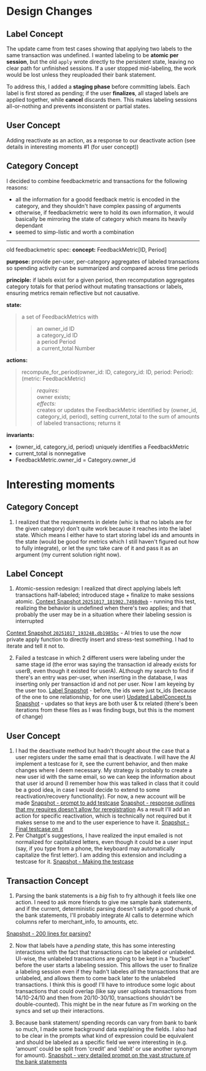 # Design Changes

## Label Concept

The update came from test cases showing that applying two labels to the same transaction was undefined. I wanted labeling to be **atomic per session**, but the old `apply` wrote directly to the persistent state, leaving no clear path for unfinished sessions. If a user stopped mid-labeling, the work would be lost unless they reuploaded their bank statement.

To address this, I added a **staging phase** before committing labels. Each label is first stored as pending; if the user **finalizes**, all staged labels are applied together, while **cancel** discards them. This makes labeling sessions all-or-nothing and prevents inconsistent or partial states.


## User Concept

Adding reactivate as an action, as a response to our deactivate action (see details in interesting moments #1 (for user concept))

## Category Concept

I decided to combine feedbackmetric and transactions for the following reasons:
- all the information for a goodd feedback metric is encoded in the category, and they shouldn't have complex passing of arguments
- otherwise, if feedbackmetric were to hold its own information, it would basically be mirroring the state of category which means its heavily dependant
- seemed to simp-listic and worth a combination


---
old feedbackmetric spec:
**concept:** FeedbackMetric[ID, Period]

**purpose:** provide per-user, per-category aggregates of labeled transactions so spending activity can be summarized and compared across time periods

**principle:** if labels exist for a given period, then recomputation aggregates category totals for that period without mutating transactions or labels, ensuring metrics remain reflective but not causative.

**state:**
> a set of FeedbackMetrics with  
>> an owner_id ID  
>> a category_id ID  
>> a period Period  
>> a current_total Number  


**actions:**
> recompute_for_period(owner_id: ID, category_id: ID, period: Period): (metric: FeedbackMetric)  
>> *requires:*  
owner exists;  
>> *effects:*  
creates or updates the FeedbackMetric identified by (owner_id, category_id, period), setting current_total to the sum of amounts of labeled transactions; returns it  

**invariants:**
- (owner_id, category_id, period) uniquely identifies a FeedbackMetric  
- current_total is nonnegative  
- FeedbackMetric.owner_id = Category.owner_id  



# Interesting moments

## Category Concept

1. I realized that the requirements in delete (whic is that no labels are for the given category) don't quite work because it reaches into the label state. Which means I either have to start storing label ids and amounts in the state (would be good for metrics which I still haven't figured out how to fully integrate), or let the sync take care of it and pass it as an argument (my current solution right now).

## Label Concept

1. Atomic-session redesign: I realized that direct applying labels left transactions half-labeled; introduced stage + finalize to make sessions atomic.
[Context Snapshot `20251017_181902.7498d0eb`](../../../context/src/concepts/Label/Context_Chat.md/20251017_181902.7498d0eb.md) - running this test, realizing the behavior is undefined when there's two applies; and that probably the user may be in a situation where their labeling session is interrupted

[Context Snapshot  `20251017_193248.db1985bc`](../../../context/src/concepts/Label/Context_Chat.md/20251017_193248.db1985bc.md) - AI tries to use the *now* private apply function to directly insert and stress-test something. I had to iterate and tell it not to. 

2. Failed a testcase in which 2 different users were labeling under the same stage id (the error was saying the transaction id already exists for userB, even though it existed for userA). ALthough my search to find if there's an entry was per-user, when inserting in the database, I was inserting only per transaction id and not per user. Now I am keyeing by the user too. 
[Label Snapshot](../../../context/src/concepts/Label/LabelConcept.ts/20251017_192345.e6ae5480.md) - before, the ids were just tx_ids (because of the one to one relationship, for one user)
[Updated LabelConcept.ts Snapshot](../../../context/src/concepts/Label/LabelConcept.ts/20251017_201613.fc74a44a.md) - updates so that keys are both user & tx related (there's been iterations from these files as I was finding bugs, but this is the moment of change) 

## User Concept

1. I had the deactivate method but hadn't thought about the case that a user registers under the same email that is deactivate. I will have the AI implement a testcase for it, see the current behavior, and then make changes where I deem necessary. My strategy is probably to create a new user id with the same email, so we can keep the information about that user id around (I remember how this was talked in class that it could be a good idea, in case I would decide to extend to some reactivation/recovery functionality). For now, a new account will be made
[Snapshot - prompt to add testcase](../../../\context\src\concepts\FlashFinance\User\Context_Chat.md\steps\prompt.df0ce9fb.md)
[Snapshot - response outlines that my requires doesn't allow for reregistration](../../../context\src\concepts\FlashFinance\User\Context_Chat.md\steps\response.9a738f15.md)
As a result I'll add an action for specific reactivation, which is technically not required but it makes sense to me and to the user experience to have it.
[Snapshot - Final testcase on it](../../../context/src/concepts/User/Context_Chat.md/steps/response.d30d9c30.md)
2. Per Chatgpt's suggestions, I have realized the input emailed is not normalized for capitalized letters, even though it could be a user input (say, if you type from a phone, the keyboard may automatically capitalize the first letter). I am adding this extension and including a testcase for it. 
[Snapshot - Making the testcase](../../../context/src/concepts/User/Context_Chat.md/steps/prompt.7d0c731e.md)


## Transaction Concept


1. Parsing the bank statements is a *big* fish to fry although it feels like one action. I need to ask more friends to give me sample bank statements, and if the current, deterministic parsing doesn't satisfy a good chunk of the bank statements, I'll probably integrate AI calls to determine which columns refer to merchant_info, to amounts, etc.   

[Snapshot - 200 lines for parsing?](../../../../context\src\concepts\FlashFinance\Transaction\Context_Chat.md\steps\response.8b3a436d.md)


2. Now that labels have a *pending* state, this has some interesting interactions with the fact that transactions can be labeled or unlabeled. UI-wise, the unlabeled transactions are going to be kept in a "bucket" before the user starts a labeling session. This alllows the user to finalize a labeling session even if they hadn't labeles *all* the transactions that are unlabeled, and allows them to come back later to the unlabeled transactions. I think this is good! I'll have to introduce some logic about transactions that could overlap (like say user uploads transactions from 14/10-24/10 and then from 20/10-30/10, transactions shouldn't be double-counted). This might be in the near future as I'm working on the syncs and set up their interactions.

3. Because bank statement/ spending records can vary from bank to bank so much, I made some background data explaining the fields. I also had to be clear in the prompts what kind of expression could be equivalent and should be labeled as a specific field we were interesting in (e.g. 'amount' could be split from 'credit' and 'debit' or use another synonym for amount).
[Snapshot - very detailed prompt on the vast structure of the bank statements](../../../../context\src\concepts\FlashFinance\Transaction\Context_Chat.md\steps\prompt.ba189b37.md)